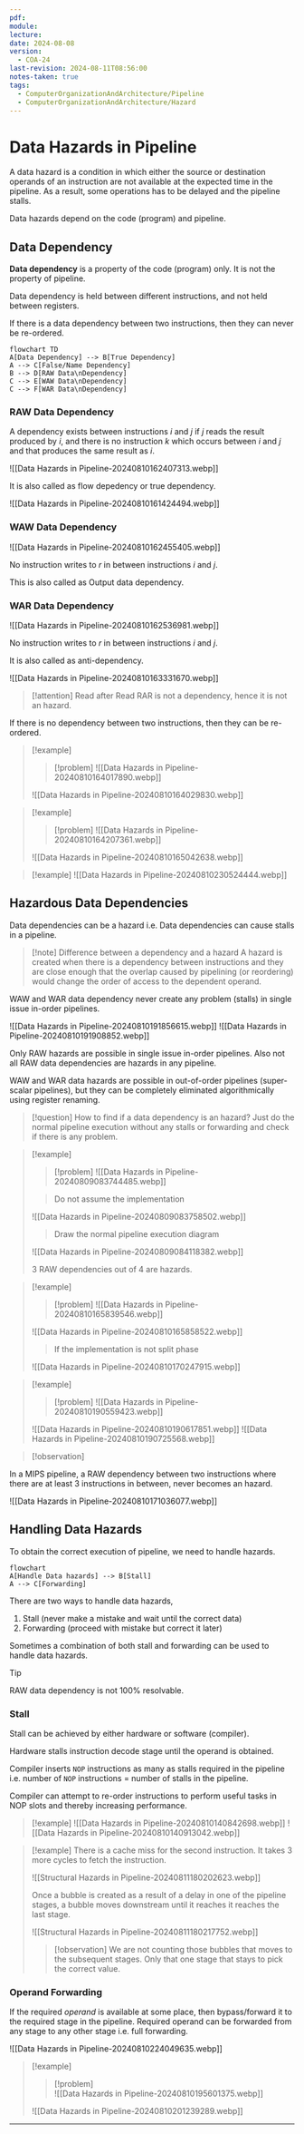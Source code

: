 ```yaml
---
pdf: 
module: 
lecture: 
date: 2024-08-08
version:
  - COA-24
last-revision: 2024-08-11T08:56:00
notes-taken: true
tags:
  - ComputerOrganizationAndArchitecture/Pipeline
  - ComputerOrganizationAndArchitecture/Hazard
---
```

# Data Hazards in Pipeline

A data hazard is a condition in which either the source or destination operands of an instruction are not available at the expected time in the pipeline. As a result, some operations has to be delayed and the pipeline stalls.

Data hazards depend on the code (program) and pipeline.

## Data Dependency

**Data dependency** is a property of the code (program) only. It is not the property of pipeline.

Data dependency is held between different instructions, and not held between registers.

If there is a data dependency between two instructions, then they can never be re-ordered.

```mermaid
flowchart TD
A[Data Dependency] --> B[True Dependency]
A --> C[False/Name Dependency]
B --> D[RAW Data\nDependency]
C --> E[WAW Data\nDependency]
C --> F[WAR Data\nDependency]
```

### RAW Data Dependency

A dependency exists between instructions $i$ and $j$ if $j$ reads the result produced by $i$, and there is no instruction $k$ which occurs between $i$ and $j$ and that produces the same result as $i$.

![[Data Hazards in Pipeline-20240810162407313.webp]]

It is also called as flow depedency or true dependency.

![[Data Hazards in Pipeline-20240810161424494.webp]]

### WAW Data Dependency

![[Data Hazards in Pipeline-20240810162455405.webp]]

No instruction writes to $r$ in between instructions $i$ and $j$.

This is also called as Output data dependency.

### WAR Data Dependency

![[Data Hazards in Pipeline-20240810162536981.webp]]

No instruction writes to $r$ in between instructions $i$ and $j$.

It is also called as anti-dependency.

![[Data Hazards in Pipeline-20240810163331670.webp]]

> [!attention] 
> Read after Read RAR is not a dependency, hence it is not an hazard.

If there is no dependency between two instructions, then they can be re-ordered.

> [!example] 
>> [!problem] 
>> ![[Data Hazards in Pipeline-20240810164017890.webp]]
> 
> ![[Data Hazards in Pipeline-20240810164029830.webp]]

> [!example] 
>> [!problem] 
>> ![[Data Hazards in Pipeline-20240810164207361.webp]]
>
> ![[Data Hazards in Pipeline-20240810165042638.webp]]

> [!example] 
> ![[Data Hazards in Pipeline-20240810230524444.webp]]

## Hazardous Data Dependencies

Data dependencies can be a hazard i.e. Data dependencies can cause stalls in a pipeline.

> [!note] Difference between a dependency and a hazard
> A hazard is created when there is a dependency between instructions and they are close enough that the overlap caused by pipelining (or reordering) would change the order of access to the dependent operand.

WAW and WAR data dependency never create any problem (stalls) in single issue in-order pipelines.

![[Data Hazards in Pipeline-20240810191856615.webp]]
![[Data Hazards in Pipeline-20240810191908852.webp]]

Only RAW hazards are possible in single issue in-order pipelines. Also not all RAW data dependencies are hazards in any pipeline.

WAW and WAR data hazards are possible in out-of-order pipelines (super-scalar pipelines), but they can be completely eliminated algorithmically using register renaming.

> [!question] How to find if a data dependency is an hazard?
> Just do the normal pipeline execution without any stalls or forwarding and check if there is any problem.

> [!example] 
>> [!problem] 
>> ![[Data Hazards in Pipeline-20240809083744485.webp]]
> 
> > Do not assume the implementation
> 
> ![[Data Hazards in Pipeline-20240809083758502.webp]]
> 
>> Draw the normal pipeline execution diagram
> 
> ![[Data Hazards in Pipeline-20240809084118382.webp]]
> 
> 3 RAW dependencies out of 4 are hazards.

> [!example] 
>> [!problem] 
>> ![[Data Hazards in Pipeline-20240810165839546.webp]]
> 
> ![[Data Hazards in Pipeline-20240810165858522.webp]]
> 
>> If the implementation is not split phase
>  
> ![[Data Hazards in Pipeline-20240810170247915.webp]]

> [!example] 
>> [!problem] 
>> ![[Data Hazards in Pipeline-20240810190559423.webp]]
> 
> ![[Data Hazards in Pipeline-20240810190617851.webp]]
> ![[Data Hazards in Pipeline-20240810190725568.webp]]

> [!observation] 

In a MIPS pipeline, a RAW dependency between two instructions where there are at least 3 instructions in between, never becomes an hazard.

![[Data Hazards in Pipeline-20240810171036077.webp]]

## Handling Data Hazards

To obtain the correct execution of pipeline, we need to handle hazards.

```mermaid
flowchart
A[Handle Data hazards] --> B[Stall]
A --> C[Forwarding]
```

There are two ways to handle data hazards,
1. Stall (never make a mistake and wait until the correct data)
2. Forwarding (proceed with mistake but correct it later)

Sometimes a combination of both stall and forwarding can be used to handle data hazards.

> [!tip] 
> RAW data dependency is not 100% resolvable.

### Stall

Stall can be achieved by either hardware or software (compiler). 

Hardware stalls instruction decode stage until the operand is obtained.

Compiler inserts `NOP` instructions as many as stalls required in the pipeline i.e. number of `NOP` instructions = number of stalls in the pipeline.

Compiler can attempt to re-order instructions to perform useful tasks in NOP slots and thereby increasing performance.

> [!example] 
> ![[Data Hazards in Pipeline-20240810140842698.webp]]
> ![[Data Hazards in Pipeline-20240810140913042.webp]]

> [!example] 
> There is a cache miss for the second instruction. It takes 3 more cycles to fetch the instruction.
> 
> ![[Structural Hazards in Pipeline-20240811180202623.webp]]
> 
> Once a bubble is created as a result of a delay in one of the pipeline stages, a bubble moves downstream until it reaches it reaches the last stage.
> 
> ![[Structural Hazards in Pipeline-20240811180217752.webp]]
> 
>> [!observation] 
>> We are not counting those bubbles that moves to the subsequent stages. Only that one stage that stays to pick the correct value.

### Operand Forwarding

If the required *operand* is available at some place, then bypass/forward it to the required stage in the pipeline. Required operand can be forwarded from any stage to any other stage i.e. full forwarding.

![[Data Hazards in Pipeline-20240810224049635.webp]]

> [!example]
>> [!problem]  
>> ![[Data Hazards in Pipeline-20240810195601375.webp]]
>
> ![[Data Hazards in Pipeline-20240810201239289.webp]]

---